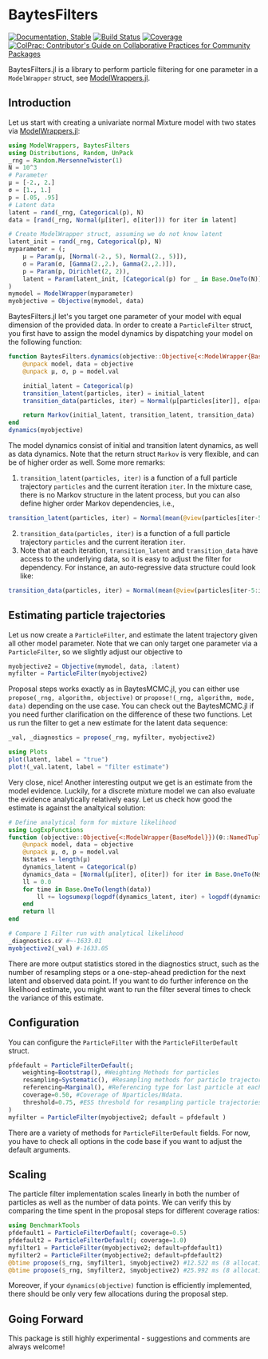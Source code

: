 # BaytesFilters

<!---
![logo](docs/src/assets/logo.svg)
[![CI](xxx)](xxx)
[![arXiv article](xxx)](xxx)

-->
[![Documentation, Stable](https://img.shields.io/badge/docs-stable-blue.svg)](https://paschermayr.github.io/BaytesFilters.jl/)
[![Build Status](https://github.com/paschermayr/BaytesFilters.jl/actions/workflows/CI.yml/badge.svg?branch=main)](https://github.com/paschermayr/BaytesFilters.jl/actions/workflows/CI.yml?query=branch%3Amain)
[![Coverage](https://codecov.io/gh/paschermayr/BaytesFilters.jl/branch/main/graph/badge.svg)](https://codecov.io/gh/paschermayr/BaytesFilters.jl)
[![ColPrac: Contributor's Guide on Collaborative Practices for Community Packages](https://img.shields.io/badge/ColPrac-Contributor's%20Guide-blueviolet)](https://github.com/SciML/ColPrac)

BaytesFilters.jl is a library to perform particle filtering for one parameter in a `ModelWrapper` struct, see [ModelWrappers.jl](https://github.com/paschermayr/ModelWrappers.jl).

## Introduction
Let us start with creating a univariate normal Mixture model with two states via [ModelWrappers.jl](https://github.com/paschermayr/ModelWrappers.jl):
```julia
using ModelWrappers, BaytesFilters
using Distributions, Random, UnPack
_rng = Random.MersenneTwister(1)
N = 10^3
# Parameter
μ = [-2., 2.]
σ = [1., 1.]
p = [.05, .95]
# Latent data
latent = rand(_rng, Categorical(p), N)
data = [rand(_rng, Normal(μ[iter], σ[iter])) for iter in latent]

# Create ModelWrapper struct, assuming we do not know latent
latent_init = rand(_rng, Categorical(p), N)
myparameter = (;
    μ = Param(μ, [Normal(-2., 5), Normal(2., 5)]),
    σ = Param(σ, [Gamma(2.,2.), Gamma(2.,2.)]),
    p = Param(p, Dirichlet(2, 2)),
    latent = Param(latent_init, [Categorical(p) for _ in Base.OneTo(N)]),
)
mymodel = ModelWrapper(myparameter)
myobjective = Objective(mymodel, data)
```

BaytesFilters.jl let's you target one parameter of your model with equal dimension of the provided data. In order to create a `ParticleFilter` struct, you first have to assign the model dynamics by dispatching your model on the following function:

```julia
function BaytesFilters.dynamics(objective::Objective{<:ModelWrapper{BaseModel}})
    @unpack model, data = objective
    @unpack μ, σ, p = model.val

    initial_latent = Categorical(p)
    transition_latent(particles, iter) = initial_latent
    transition_data(particles, iter) = Normal(μ[particles[iter]], σ[particles[iter]])

    return Markov(initial_latent, transition_latent, transition_data)
end
dynamics(myobjective)
```

The model dynamics consist of initial and transition latent dynamics, as well as data dynamics. Note that the return struct `Markov` is very flexible, and can be of higher order as well. Some more remarks:
1. `transition_latent(particles, iter)` is a function of a full particle trajectory `particles` and the current iteration `iter`. In the mixture case, there is no Markov structure in the latent process, but
you can also define higher order Markov dependencies, i.e.,
```julia
transition_latent(particles, iter) = Normal(mean(@view(particles[iter-5:iter-1])), 1)
```
2. `transition_data(particles, iter)` is a function of a full particle trajectory `particles` and the current iteration `iter`.
3. Note that at each iteration, `transition_latent` and `transition_data` have access to the underlying data, so it is easy to adjust the filter for dependency. For instance, an auto-regressive data structure could look like:
```julia
transition_data(particles, iter) = Normal(mean(@view(particles[iter-5:iter-1])), mean(@view(data[iter-2:iter-1])))
```

## Estimating particle trajectories
Let us now create a `ParticleFilter`, and estimate the latent trajectory given all other model parameter. Note that we can only target one parameter via a `ParticleFilter`, so we slightly adjust our objective to
```julia
myobjective2 = Objective(mymodel, data, :latent)
myfilter = ParticleFilter(myobjective2)
```
Proposal steps works exactly as in BaytesMCMC.jl, you can either use `propose(_rng, algorithm, objective)` or `propose!(_rng, algorithm, mode, data)` depending on the use case. You can check out the BaytesMCMC.jl if you need further clarification on the difference of these two functions. Let us run the filter to get a new estimate for the latent data sequence:
```julia
_val, _diagnostics = propose(_rng, myfilter, myobjective2)

using Plots
plot(latent, label = "true")
plot!(_val.latent, label = "filter estimate")
```
Very close, nice! Another interesting output we get is an estimate from the model evidence. Luckily, for a discrete mixture model we can also evaluate the evidence analytically relatively easy. Let us check how good the estimate is against the analtyical solution:
```julia
# Define analytical form for mixture likelihood
using LogExpFunctions
function (objective::Objective{<:ModelWrapper{BaseModel}})(θ::NamedTuple)
    @unpack model, data = objective
    @unpack μ, σ, p = model.val
    Nstates = length(μ)
    dynamics_latent = Categorical(p)
    dynamics_data = [Normal(μ[iter], σ[iter]) for iter in Base.OneTo(Nstates)]
    ll = 0.0
    for time in Base.OneTo(length(data))
        ll += logsumexp(logpdf(dynamics_latent, iter) + logpdf(dynamics_data[iter], data[time]) for iter in Base.OneTo(Nstates))
    end
    return ll
end

# Compare 1 Filter run with analytical likelihood
_diagnostics.ℓℒ #~-1633.01
myobjective2(_val) #-1633.05
```
There are more output statistics stored in the diagnostics struct, such as the number of resampling steps or a one-step-ahead prediction for the next latent and observed data point. If you want to do further inference on the likelihood estimate, you might want to run the filter several times to check the variance of this estimate.

## Configuration

You can configure the `ParticleFilter` with the `ParticleFilterDefault` struct.
```julia
pfdefault = ParticleFilterDefault(;
    weighting=Bootstrap(), #Weighting Methods for particles
    resampling=Systematic(), #Resampling methods for particle trajectories
    referencing=Marginal(), #Referencing type for last particle at each iteration - either Conditional, Ancestral or Marginal Implementation.
    coverage=0.50, #Coverage of Nparticles/Ndata.
    threshold=0.75, #ESS threshold for resampling particle trajectories.
)
myfilter = ParticleFilter(myobjective2; default = pfdefault )
```

There are a variety of methods for `ParticleFilterDefault` fields. For now, you have to check all options in the code base if you want to adjust the default arguments.

## Scaling

The particle filter implementation scales linearly in both the number of particles as well as the number of data points. We can verify this by comparing the time spent in the proposal steps for different coverage ratios:
```julia
using BenchmarkTools
pfdefault1 = ParticleFilterDefault(; coverage=0.5)
pfdefault2 = ParticleFilterDefault(; coverage=1.0)
myfilter1 = ParticleFilter(myobjective2; default=pfdefault1)
myfilter2 = ParticleFilter(myobjective2; default=pfdefault2)
@btime propose($_rng, $myfilter1, $myobjective2) #12.522 ms (8 allocations: 16.20 KiB)
@btime propose($_rng, $myfilter2, $myobjective2) #25.992 ms (8 allocations: 16.20 KiB)
```
Moreover, if your `dynamics(objective)` function is efficiently implemented, there should be only very few allocations during the proposal step.

## Going Forward

This package is still highly experimental - suggestions and comments are always welcome!

<!---
# Citing Baytes.jl

If you use Baytes.jl for your own research, please consider citing the following publication: ...
-->
